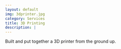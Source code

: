 ```yaml
---
layout: default
img: 3dprinter.jpg
category: Services
title: 3D Printing
description: |
---
```

Built and put together a 3D printer from the ground up.
